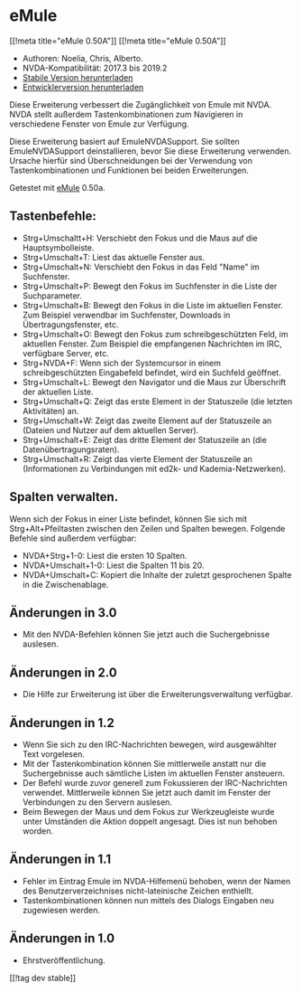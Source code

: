 # eMule #
[[!meta title="eMule 0.50A"]]
[[!meta title="eMule 0.50A"]]

*	Authoren: Noelia, Chris, Alberto.
*	NVDA-Kompatibilität: 2017.3 bis 2019.2
*	[Stabile Version herunterladen][1]
*	[Entwicklerversion herunterladen][3]

Diese Erweiterung verbessert die Zugänglichkeit von Emule mit NVDA.  NVDA
stellt außerdem Tastenkombinationen zum Navigieren in verschiedene Fenster
von Emule zur Verfügung. 

Diese Erweiterung basiert auf EmuleNVDASupport. Sie sollten EmuleNVDASupport
deinstallieren, bevor Sie diese Erweiterung verwenden. Ursache hierfür sind
Überschneidungen bei der Verwendung von Tastenkombinationen und Funktionen
bei beiden Erweiterungen.

Getestet mit [eMule][2] 0.50a.

## Tastenbefehle: ##

*	Strg+Umschaltt+H: Verschiebt den Fokus und die Maus auf die
  Hauptsymbolleiste.
*	Strg+Umschalt+T: Liest das aktuelle Fenster aus.
*	Strg+Umschalt+N: Verschiebt den Fokus in das Feld "Name" im Suchfenster.
*	Strg+Umschalt+P: Bewegt den Fokus im Suchfenster in die Liste der
  Suchparameter.
*	Strg+Umschalt+B: Bewegt den Fokus in die Liste im aktuellen Fenster. Zum
  Beispiel verwendbar im Suchfenster, Downloads in Übertragungsfenster, etc.
*	Strg+Umschalt+O: Bewegt den Fokus zum schreibgeschützten Feld, im
  aktuellen Fenster. Zum Beispiel die empfangenen Nachrichten im IRC,
  verfügbare Server, etc.
*	Strg+NVDA+F: Wenn sich der Systemcursor in einem schreibgeschützten
  Eingabefeld befindet, wird ein Suchfeld geöffnet.
*	Strg+Umschalt+L: Bewegt den Navigator und die Maus zur Überschrift der
  aktuellen Liste.
*	Strg+Umschalt+Q: Zeigt das erste Element in der Statuszeile (die letzten
  Aktivitäten) an.
*	Strg+Umschalt+W: Zeigt das zweite Element auf der Statuszeile an (Dateien
  und Nutzer auf dem aktuellen Server).
*	Strg+Umschalt+E: Zeigt das dritte Element der Statuszeile an (die
  Datenübertragungsraten).
*	Strg+Umschalt+R: Zeigt das vierte Element der Statuszeile an
  (Informationen zu Verbindungen mit ed2k- und Kademia-Netzwerken).

## Spalten verwalten. ##

Wenn sich der Fokus in einer Liste befindet, können Sie sich mit
Strg+Alt+Pfeiltasten zwischen den Zeilen und Spalten bewegen. Folgende
Befehle sind außerdem verfügbar:

*	NVDA+Strg+1-0: Liest die ersten 10 Spalten.
*	NVDA+Umschalt+1-0: Liest die Spalten 11 bis 20.
*	NVDA+Umschalt+C: Kopiert die Inhalte der zuletzt gesprochenen Spalte in
  die Zwischenablage.

## Änderungen in 3.0 ##
*	 Mit den NVDA-Befehlen können Sie jetzt auch die Suchergebnisse auslesen.

## Änderungen in 2.0 ##
*	 Die Hilfe zur Erweiterung ist über die Erweiterungsverwaltung verfügbar.

## Änderungen in 1.2 ##
*	 Wenn Sie sich zu den IRC-Nachrichten bewegen, wird ausgewählter Text
   vorgelesen.
*	 Mit der Tastenkombination können Sie mittlerweile anstatt nur die
   Suchergebnisse auch sämtliche Listen im aktuellen Fenster ansteuern.
*	 Der Befehl wurde zuvor generell zum Fokussieren der IRC-Nachrichten
   verwendet. Mittlerweile können Sie jetzt auch damit im Fenster der
   Verbindungen zu den Servern auslesen.
*	 Beim Bewegen der Maus und dem Fokus zur Werkzeugleiste wurde unter
   Umständen die Aktion doppelt angesagt. Dies ist nun behoben worden.

## Änderungen in 1.1 ##
*	 Fehler im Eintrag Emule im NVDA-Hilfemenü behoben, wenn der Namen des
   Benutzerverzeichnises nicht-lateinische Zeichen enthiellt.
*	 Tastenkombinationen können nun mittels des Dialogs Eingaben neu
   zugewiesen werden.

## Änderungen in 1.0 ##
*	 Ehrstveröffentlichung.

[[!tag dev stable]]

[1]: https://addons.nvda-project.org/files/get.php?file=em

[2]: https://www.emule-project.net

[3]: https://addons.nvda-project.org/files/get.php?file=em-dev
